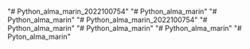 "# Python_alma_marin_2022100754" 
"# Python_alma_marin" 
"# Python_alma_marin" 
"# Python_alma_marin_2022100754" 
"# Python_alma_marin" 
"# Python_alma_marin" 
"# Python_alma_marin" 
"# Pyton_alma_marin" 
